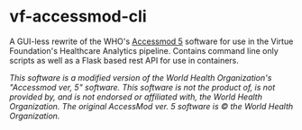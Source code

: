 # vf-accessmod-cli

A GUI-less rewrite of the WHO's [Accessmod 5](https://github.com/unige-geohealth/accessmod) software for use in the Virtue Foundation's Healthcare Analytics pipeline. Contains command line only scripts as well as a Flask based rest API for use in containers.

_This software is a modified version of the World Health Organization's "Accessmod ver, 5" software. This software is not the product of, is not provided by, and is not endorsed or affiliated with, the World Health Organization. The original AccessMod ver. 5 software is © the World Health Organization._